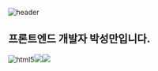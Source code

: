 ![header](https://capsule-render.vercel.app/api?type=waving&color=auto&height=100&section=header&text=Sungman's%20Git&fontSize=40&fontAlign=80&stroke=000000)

## 프론트엔드 개발자 박성만입니다.

<img src="https://img.shields.io/badge/HTML5-orange?style=flat-square&logo=HTML5&logoColor='white'" alt='html5' /><img src="https://img.shields.io/badge/CSS3-blue" /><img src="https://img.shields.io/badge/Javascript-yellow" />
